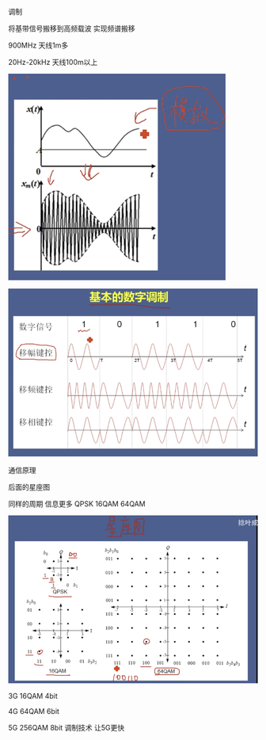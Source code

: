 调制

将基带信号搬移到高频载波 实现频谱搬移

900MHz 天线1m多

20Hz-20kHz 天线100m以上

![截屏2023-03-18 15.59.38](https://raw.githubusercontent.com/Binaryhuang69/PicGo/master/202303181559536.png)



![截屏2023-03-18 16.02.35](https://raw.githubusercontent.com/Binaryhuang69/PicGo/master/202303181604621.png)

通信原理

后面的星座图 

同样的周期 信息更多     QPSK 16QAM 64QAM

![截屏2023-03-18 16.08.54](https://raw.githubusercontent.com/Binaryhuang69/PicGo/master/202303181608710.png)

3G 16QAM 4bit

4G 64QAM 6bit

5G 256QAM 8bit 调制技术 让5G更快